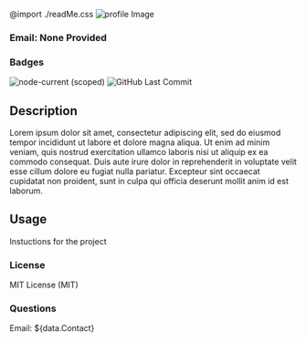@import ./readMe.css
![profile Image](https://avatars3.githubusercontent.com/u/47666377?v=4)
### Email: None Provided
### Badges
![node-current (scoped)](https://img.shields.io/node/v/@stdlib/stdlib?style=plastic)
![GitHub Last Commit](https://img.shields.io/github/last-commit/ecorreale/09-ReadmeGenerator?style=plastic)
## Description
Lorem ipsum dolor sit amet, consectetur adipiscing elit, sed do eiusmod tempor incididunt ut labore et dolore magna aliqua. Ut enim ad minim veniam, quis nostrud exercitation ullamco laboris nisi ut aliquip ex ea commodo consequat. Duis aute irure dolor in reprehenderit in voluptate velit esse cillum dolore eu fugiat nulla pariatur. Excepteur sint occaecat cupidatat non proident, sunt in culpa qui officia deserunt mollit anim id est laborum.
<br/>
## Usage
Instuctions for the project
<br/>
### License
MIT License (MIT)

### Questions
Email: ${data.Contact}
